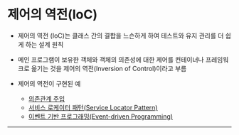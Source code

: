 # 제어의 역전(IoC)

- 제어의 역전 (IoC)는 클래스 간의 결합을 느슨하게 하여 테스트와 유지 관리를 더 쉽게 하는 설계 원칙
- 메인 프로그램이 보유한 객체와 객체의 의존성에 대한 제어를 컨테이너나 프레임워크로 옮기는 것을 제어의 역전(Inversion of Control)이라고 부름

- 제어의 역전이 구현된 예
	- [의존관계 주입](../Spring/의존관계%20주입.md)
	- [서비스 로케이터 패턴(Service Locator Pattern)](../서비스%20로케이터%20패턴(Service%20Locator%20Pattern).md)
	- [이벤트 기반 프로그래밍(Event-driven Programming)](../이벤트%20기반%20프로그래밍(Event-driven%20Programming).md)





---
